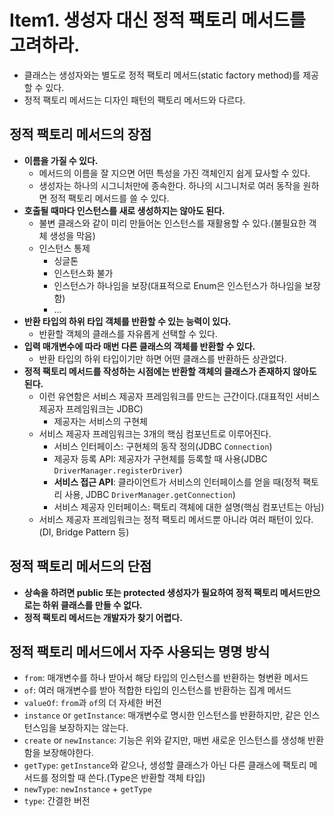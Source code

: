 # Item1. 생성자 대신 정적 팩토리 메서드를 고려하라.
- 클래스는 생성자와는 별도로 정적 팩토리 메서드(static factory method)를 제공할 수 있다.
- 정적 팩토리 메서드는 디자인 패턴의 팩토리 메서드와 다르다.

## 정적 팩토리 메서드의 장점
- **이름을 가질 수 있다.**
    - 메서드의 이름을 잘 지으면 어떤 특성을 가진 객체인지 쉽게 묘사할 수 있다.
    - 생성자는 하나의 시그니처만에 종속한다. 하나의 시그니처로 여러 동작을 원하면 정적 팩토리 메서드를 쓸 수 있다.
- **호출될 때마다 인스턴스를 새로 생성하지는 않아도 된다.**
    - 불변 클래스와 같이 미리 만들어논 인스턴스를 재활용할 수 있다.(불필요한 객체 생성을 막음)
    - 인스턴스 통제
        - 싱글톤
        - 인스턴스화 불가
        - 인스턴스가 하나임을 보장(대표적으로 Enum은 인스턴스가 하나임을 보장함)
        - ...
- **반환 타입의 하위 타입 객체를 반환할 수 있는 능력이 있다.**
    - 반환할 객체의 클래스를 자유롭게 선택할 수 있다.
- **입력 매개변수에 따라 매번 다른 클래스의 객체를 반환할 수 있다.**
    - 반환 타입의 하위 타입이기만 하면 어떤 클래스를 반환하든 상관없다.
- **정적 팩토리 메서드를 작성하는 시점에는 반환할 객체의 클래스가 존재하지 않아도 된다.**
    - 이런 유연함은 서비스 제공자 프레임워크를 만드는 근간이다.(대표적인 서비스 제공자 프레임워크는 JDBC)
        - 제공자는 서비스의 구현체
    - 서비스 제공자 프레임워크는 3개의 핵심 컴포넌트로 이루어진다.
        - 서비스 인터페이스: 구현체의 동작 정의(JDBC `Connection`)
        - 제공자 등록 API: 제공자가 구현체를 등록할 때 사용(JDBC `DriverManager.registerDriver`)
        - **서비스 접근 API**: 클라이언트가 서비스의 인터페이스를 얻을 때(정적 팩토리 사용, JDBC `DriverManager.getConnection`)
        - 서비스 제공자 인터페이스: 팩토리 객체에 대한 설명(핵심 컴포넌트는 아님)
    - 서비스 제공자 프레임워크는 정적 팩토리 메서드뿐 아니라 여러 패턴이 있다.(DI, Bridge Pattern 등)

## 정적 팩토리 메서드의 단점
- **상속을 하려면 public 또는 protected 생성자가 필요하여 정적 팩토리 메서드만으로는 하위 클래스를 만들 수 없다.**
- **정적 팩토리 메서드는 개발자가 찾기 어렵다.**

## 정적 팩토리 메서드에서 자주 사용되는 명명 방식
- `from`: 매개변수를 하나 받아서 해당 타입의 인스턴스를 반환하는 형변환 메서드
- `of`: 여러 매개변수를 받아 적합한 타입의 인스턴스를 반환하는 집계 메서드
- `valueOf`: `from`과 `of`의 더 자세한 버전
- `instance` or `getInstance`: 매개변수로 명시한 인스턴스를 반환하지만, 같은 인스턴스임을 보장하지는 않는다.
- `create` or `newInstance`: 기능은 위와 같지만, 매번 새로운 인스턴스를 생성해 반환함을 보장해야한다.
- `getType`: `getInstance`와 같으나, 생성할 클래스가 아닌 다른 클래스에 팩토리 메서드를 정의할 때 쓴다.(Type은 반환할 객체 타입)
- `newType`: `newInstance` + `getType`
- `type`: 간결한 버전